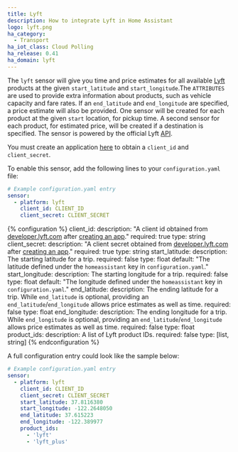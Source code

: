 ```yaml
---
title: Lyft
description: How to integrate Lyft in Home Assistant
logo: lyft.png
ha_category:
  - Transport
ha_iot_class: Cloud Polling
ha_release: 0.41
ha_domain: lyft
---
```


The `lyft` sensor will give you time and price estimates for all available [Lyft](https://lyft.com) products at the given `start_latitude` and `start_longitude`.The `ATTRIBUTES` are used to provide extra information about products, such as vehicle capacity and fare rates. If an `end_latitude` and `end_longitude` are specified, a price estimate will also be provided. One sensor will be created for each product at the given `start` location, for pickup time. A second sensor for each product, for estimated price, will be created if a destination is specified. The sensor is powered by the official Lyft [API](https://developer.lyft.com/reference/).

You must create an application [here](https://www.lyft.com/developers/manage) to obtain a `client_id` and `client_secret`.

To enable this sensor, add the following lines to your `configuration.yaml` file:

```yaml
# Example configuration.yaml entry
sensor:
  - platform: lyft
    client_id: CLIENT_ID
    client_secret: CLIENT_SECRET
```

{% configuration %}
client_id:
  description: "A client id obtained from [developer.lyft.com](https://developer.lyft.com) after [creating an app](https://www.lyft.com/developers/manage)."
  required: true
  type: string
client_secret:
  description: "A client secret obtained from [developer.lyft.com](https://developer.lyft.com) after [creating an app](https://www.lyft.com/developers/manage)."
  required: true
  type: string
start_latitude:
  description: The starting latitude for a trip.
  required: false
  type: float
  default: "The latitude defined under the `homeassistant` key in `configuration.yaml`."
start_longitude:
  description: The starting longitude for a trip.
  required: false
  type: float
  default: "The longitude defined under the `homeassistant` key in `configuration.yaml`."
end_latitude:
  description: The ending latitude for a trip. While `end_latitude` is optional, providing an `end_latitude`/`end_longitude` allows price estimates as well as time.
  required: false
  type: float
end_longitude:
  description: The ending longitude for a trip. While `end_longitude` is optional, providing an `end_latitude`/`end_longitude` allows price estimates as well as time.
  required: false
  type: float
product_ids:
  description: A list of Lyft product IDs.
  required: false
  type: [list, string]
{% endconfiguration %}

A full configuration entry could look like the sample below:

```yaml
# Example configuration.yaml entry
sensor:
  - platform: lyft
    client_id: CLIENT_ID
    client_secret: CLIENT_SECRET
    start_latitude: 37.8116380
    start_longitude: -122.2648050
    end_latitude: 37.615223
    end_longitude: -122.389977
    product_ids:
      - 'lyft'
      - 'lyft_plus'
```
